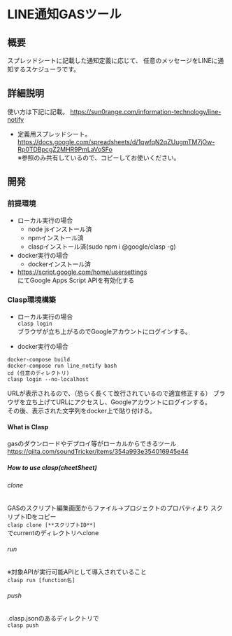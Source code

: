 # LINE通知GASツール

## 概要
スプレッドシートに記載した通知定義に応じて、
任意のメッセージをLINEに通知するスケジューラです。

## 詳細説明
使い方は下記に記載。
https://sun0range.com/information-technology/line-notify

- 定義用スプレッドシート。
https://docs.google.com/spreadsheets/d/1qwfqN2qZUugmTM7jOw-Rp0TDBpcgZ2MHR9PmLaVoSFo  
※参照のみ共有しているので、コピーしてお使いください。

## 開発

### 前提環境
- ローカル実行の場合 
  - node jsインストール済  
  - npmインストール済
  - claspインストール済(sudo npm i @google/clasp -g)
- docker実行の場合
  - dockerインストール済  
- https://script.google.com/home/usersettings  
にてGoogle Apps Script APIを有効化する

### Clasp環境構築
- ローカル実行の場合  
```clasp login```  
ブラウザが立ち上がるのでGoogleアカウントにログインする。

- docker実行の場合
```
docker-compose build
docker-compose run line_notify bash
cd (任意のディレクトリ)
clasp login --no-localhost
```
URLが表示されるので、（恐らく長くて改行されているので適宜修正する） ブラウザを立ち上げてURLにアクセスし、Googleアカウントにログインする。  
その後、表示された文字列をdocker上で貼り付ける。

#### What is Clasp
gasのダウンロードやデプロイ等がローカルからできるツール  
https://qiita.com/soundTricker/items/354a993e354016945e44

##### How to use clasp(cheetSheet)
###### clone
GASのスクリプト編集画面からファイル->プロジェクトのプロパティより スクリプトIDをコピー  
```clasp clone [**スクリプトID**]```  
でcurrentのディレクトリへclone

###### run
※対象APIが実行可能APIとして導入されていること  
```clasp run [function名]```

###### push
.clasp.jsonのあるディレクトリで  
```clasp push```
